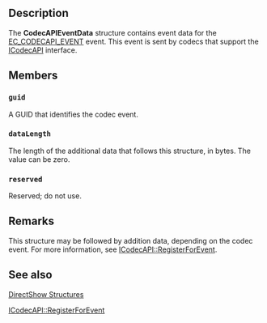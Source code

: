 ## Description

The **CodecAPIEventData** structure contains event data for the [EC_CODECAPI_EVENT](https://learn.microsoft.com/windows/desktop/DirectShow/ec-codecapi-event) event. This event is sent by codecs that support the [ICodecAPI](https://learn.microsoft.com/windows/desktop/api/strmif/nn-strmif-icodecapi) interface.

## Members

### `guid`

A GUID that identifies the codec event.

### `dataLength`

The length of the additional data that follows this structure, in bytes.
The value can be zero.

### `reserved`

Reserved; do not use.

## Remarks

This structure may be followed by addition data, depending on the codec event. For more information, see [ICodecAPI::RegisterForEvent](https://learn.microsoft.com/windows/desktop/api/icodecapi/nf-icodecapi-icodecapi-registerforevent).

## See also

[DirectShow Structures](https://learn.microsoft.com/windows/desktop/DirectShow/directshow-structures)

[ICodecAPI::RegisterForEvent](https://learn.microsoft.com/windows/desktop/api/icodecapi/nf-icodecapi-icodecapi-registerforevent)